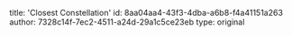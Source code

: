title: 'Closest Constellation'
id: 8aa04aa4-43f3-4dba-a6b8-f4a41151a263
author: 7328c14f-7ec2-4511-a24d-29a1c5ce23eb
type: original
